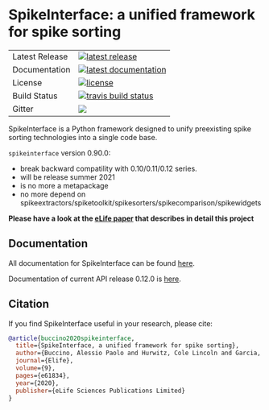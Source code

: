 # SpikeInterface: a unified framework for spike sorting

<table>
<tr>
  <td>Latest Release</td>
  <td>
    <a href="https://pypi.org/project/spikeinterface/">
    <img src="https://img.shields.io/pypi/v/spikeinterface.svg" alt="latest release" />
    </a>
  </td>
</tr>
<tr>
  <td>Documentation</td>
  <td>
    <a href="https://spikeinterface.readthedocs.io/">
    <img src="https://readthedocs.org/projects/spikeinterface/badge/?version=latest" alt="latest documentation" />
    </a>
  </td>
</tr>
<tr>
  <td>License</td>
  <td>
    <a href="https://github.com/SpikeInterface/spikeinterface/blob/master/LICENSE">
    <img src="https://img.shields.io/pypi/l/spikeinterface.svg" alt="license" />
    </a>
</td>
</tr>
<tr>
  <td>Build Status</td>
  <td>
    <a href="https://travis-ci.org/SpikeInterface/spikeinterface">
    <img src="https://travis-ci.org/SpikeInterface/spikeinterface.svg?branch=master" alt="travis build status" />
    </a>
  </td>
</tr>
<tr>
	<td>Gitter</td>
	<td>
		<a href="https://gitter.im/SpikeInterface/community">
		<img src="https://badges.gitter.im/SpikeInterface.svg" />
	</a>
	</td>
</tr>
</table>

SpikeInterface is a Python framework designed to unify preexisting spike sorting technologies into a single code base.



`spikeinterface` version 0.90.0:

  * break backward compatility with 0.10/0.11/0.12 series.
  * will be release summer 2021
  * is no more a metapackage
  * no more depend on spikeextractors/spiketoolkit/spikesorters/spikecomparison/spikewidgets


**Please have a look at the [eLife paper](https://elifesciences.org/articles/61834) that describes in detail this project**

## Documentation

All documentation for SpikeInterface can be found [here](https://spikeinterface.readthedocs.io/en/latest/).

Documentation of current API release 0.12.0 is [here](https://spikeinterface.readthedocs.io/en/stable/).

## Citation

If you find SpikeInterface useful in your research, please cite:

```bibtex
@article{buccino2020spikeinterface,
  title={SpikeInterface, a unified framework for spike sorting},
  author={Buccino, Alessio Paolo and Hurwitz, Cole Lincoln and Garcia, Samuel and Magland, Jeremy and Siegle, Joshua H and Hurwitz, Roger and Hennig, Matthias H},
  journal={Elife},
  volume={9},
  pages={e61834},
  year={2020},
  publisher={eLife Sciences Publications Limited}
}
```
